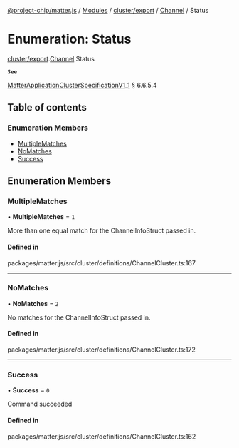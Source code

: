 [@project-chip/matter.js](../README.md) / [Modules](../modules.md) / [cluster/export](../modules/cluster_export.md) / [Channel](../modules/cluster_export.Channel.md) / Status

# Enumeration: Status

[cluster/export](../modules/cluster_export.md).[Channel](../modules/cluster_export.Channel.md).Status

**`See`**

[MatterApplicationClusterSpecificationV1_1](../interfaces/spec_export.MatterApplicationClusterSpecificationV1_1.md) § 6.6.5.4

## Table of contents

### Enumeration Members

- [MultipleMatches](cluster_export.Channel.Status.md#multiplematches)
- [NoMatches](cluster_export.Channel.Status.md#nomatches)
- [Success](cluster_export.Channel.Status.md#success)

## Enumeration Members

### MultipleMatches

• **MultipleMatches** = ``1``

More than one equal match for the ChannelInfoStruct passed in.

#### Defined in

packages/matter.js/src/cluster/definitions/ChannelCluster.ts:167

___

### NoMatches

• **NoMatches** = ``2``

No matches for the ChannelInfoStruct passed in.

#### Defined in

packages/matter.js/src/cluster/definitions/ChannelCluster.ts:172

___

### Success

• **Success** = ``0``

Command succeeded

#### Defined in

packages/matter.js/src/cluster/definitions/ChannelCluster.ts:162
